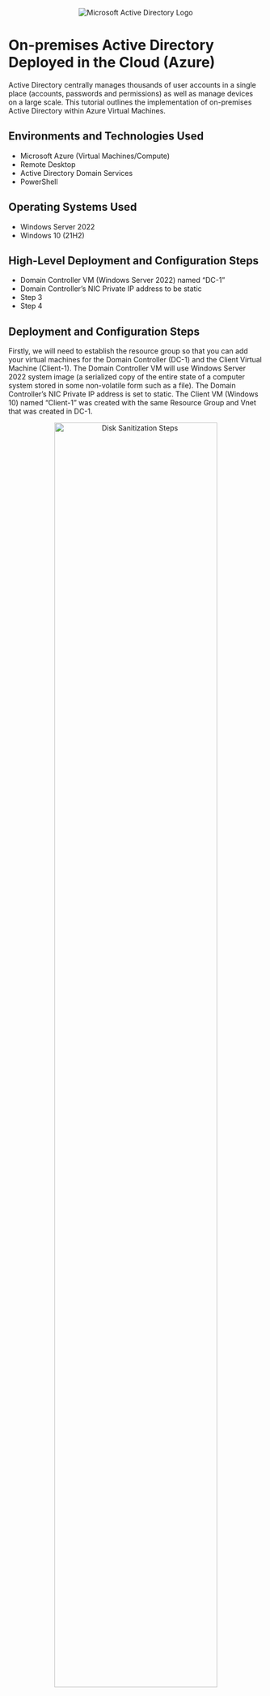 <p align="center">
<img src="https://i.imgur.com/pU5A58S.png" alt="Microsoft Active Directory Logo"/>
</p>

<h1>On-premises Active Directory Deployed in the Cloud (Azure)</h1>
Active Directory centrally manages thousands of user accounts in a single place (accounts, passwords and permissions) as well as manage devices on a large scale.
This tutorial outlines the implementation of on-premises Active Directory within Azure Virtual Machines.<br />

<h2>Environments and Technologies Used</h2>

- Microsoft Azure (Virtual Machines/Compute)
- Remote Desktop
- Active Directory Domain Services
- PowerShell

<h2>Operating Systems Used </h2>

- Windows Server 2022
- Windows 10 (21H2)

<h2>High-Level Deployment and Configuration Steps</h2>

- Domain Controller VM (Windows Server 2022) named “DC-1”
- Domain Controller’s NIC Private IP address to be static
- Step 3
- Step 4

<h2>Deployment and Configuration Steps</h2>
<p>
Firstly, we will need to establish the resource group so that you can add your virtual machines for the Domain Controller (DC-1) and the Client Virtual Machine (Client-1). The Domain Controller VM will use Windows Server 2022 system image (a serialized copy of the entire state of a computer system stored in some non-volatile form such as a file). The Domain Controller’s NIC Private IP address is set to static. The Client VM (Windows 10) named “Client-1” was created with the same Resource Group and Vnet that was created in DC-1. 
</p>
<p align="center">
<img src="https://i.imgur.com/lKmRcIy.png" height="80%" width="80%" alt="Disk Sanitization Steps"/>
</p>
<p> IP address set to static (static IP addresses are necessary for devices that need constant access.)</p>
<p align="center">
<img src="https://i.imgur.com/n3KceWF.png" height="80%" width="80%" alt="Disk Sanitization Steps"/>
</p>
<br />
<p>
In step 2, Connectivity between the client and Domain Controller was ensured by logging into Client-1 with Remote Desktop and pinging DC-1’s private IP address with ping -t (perpetual ping). ICMPv4 were enabled on the local windows Firewall. After logging back into Client-1 check to make sure the ping is successful.
</p>
<p align="center">
<img src="https://i.imgur.com/DJmEXEB.png" height="80%" width="80%" alt="Disk Sanitization Steps"/>
</p>
<br />
<p>
In step 3, Active Directory Domain Services was Installed by logging in to DC-1. Promoted as a DC: a new forest as mydomain.com was setup. Remote Desktop was Restarted and logged back into DC-1 as user: mydomain.com\labuser.
</p>
<p align="center">
<img src="https://i.imgur.com/DJmEXEB.png" height="80%" width="80%" alt="Disk Sanitization Steps"/>
</p>

<br />
<p> In step 4, Remote Desktop was setup for non-administrative users jane_admin was used a the user name, PowerShell_ise was opened as an administrator. A new File was created and pasted into the contents of the script. When the script is run, account will created. The accounts can now be viewed in Active Directory in the appropriate organizational unit. </p>
</br>


